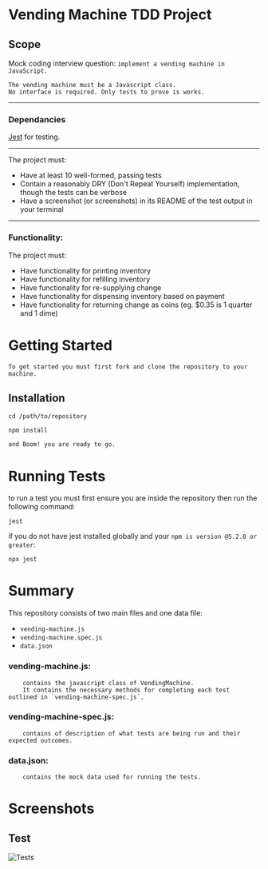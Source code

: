 # Vending Machine TDD Project

## Scope 
Mock coding interview question: `implement a vending machine in JavaScript.`

    The vending machine must be a Javascript class.
    No interface is required. Only tests to prove is works.
___

### Dependancies
[Jest](https://jestjs.io/docs/en/api) for testing.

___
The project must:
 * Have at least 10 well-formed, passing tests
 * Contain a reasonably DRY (Don't Repeat Yourself) implementation, though the tests can be verbose
 * Have a screenshot (or screenshots) in its README of the test output in your terminal
___
### Functionality:
The project must:
 * Have functionality for printing inventory
 * Have functionality for refilling inventory
 * Have functionality for re-supplying change
 * Have functionality for dispensing inventory based on payment
 * Have functionality for returning change as coins (eg. $0.35 is 1 quarter and 1 dime)

# Getting Started

    To get started you must first fork and clone the repository to your machine.

## Installation
    cd /path/to/repository

    npm install

    and Boom! you are ready to go.

# Running Tests

to run a test you must first ensure you are inside the repository then run the following command: 

```jest```

if you do not have jest installed globally and your `npm is version @5.2.0 or greater`: 

```npx jest```

# Summary

This repository consists of two main files and one data file:
* `vending-machine.js` 
* `vending-machine.spec.js`
* `data.json`

### vending-machine.js:

        contains the javascript class of VendingMachine. 
        It contains the necessary methods for completing each test outlined in `vending-machine-spec.js`.

### vending-machine-spec.js:

        contains of description of what tests are being run and their expected outcomes.

### data.json:

        contains the mock data used for running the tests.

# Screenshots

## Test

![Tests](/screenshots/jest-test.png?raw=true)



